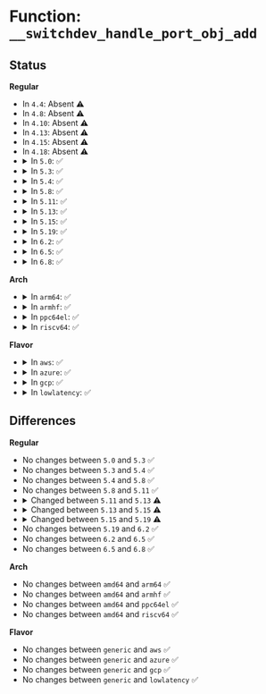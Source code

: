 # Function: <code>__switchdev_handle_port_obj_add</code>

## Status
<b>Regular</b>
<ul>
<li>
In <code>4.4</code>: Absent ⚠️
</li>
<li>
In <code>4.8</code>: Absent ⚠️
</li>
<li>
In <code>4.10</code>: Absent ⚠️
</li>
<li>
In <code>4.13</code>: Absent ⚠️
</li>
<li>
In <code>4.15</code>: Absent ⚠️
</li>
<li>
In <code>4.18</code>: Absent ⚠️
</li>
<li>
<details>
<summary>In <code>5.0</code>: ✅</summary>

```c
int __switchdev_handle_port_obj_add(struct net_device *dev, struct switchdev_notifier_port_obj_info *port_obj_info, bool (*check_cb)(const struct net_device *), int (*add_cb)(struct net_device *, const struct switchdev_obj *, struct switchdev_trans *, struct netlink_ext_ack *));
```

**Collision:** Unique Static

**Inline:** No

**Transformation:** False

**Instances:**

```
In net/switchdev/switchdev.c (ffffffff819fbf50)
Location: net/switchdev/switchdev.c:614
Inline: False
Direct callers:
  - net/switchdev/switchdev.c:switchdev_handle_port_obj_add
  - net/switchdev/switchdev.c:__switchdev_handle_port_obj_add
```
**Symbols:**

```
ffffffff819fbf50-ffffffff819fc020: __switchdev_handle_port_obj_add (STB_LOCAL)
```
</details>
</li>
<li>
<details>
<summary>In <code>5.3</code>: ✅</summary>

```c
int __switchdev_handle_port_obj_add(struct net_device *dev, struct switchdev_notifier_port_obj_info *port_obj_info, bool (*check_cb)(const struct net_device *), int (*add_cb)(struct net_device *, const struct switchdev_obj *, struct switchdev_trans *, struct netlink_ext_ack *));
```

**Collision:** Unique Static

**Inline:** No

**Transformation:** False

**Instances:**

```
In net/switchdev/switchdev.c (ffffffff81a6b6f0)
Location: net/switchdev/switchdev.c:448
Inline: False
Direct callers:
  - net/switchdev/switchdev.c:switchdev_handle_port_obj_add
  - net/switchdev/switchdev.c:__switchdev_handle_port_obj_add
```
**Symbols:**

```
ffffffff81a6b6f0-ffffffff81a6b7c5: __switchdev_handle_port_obj_add (STB_LOCAL)
```
</details>
</li>
<li>
<details>
<summary>In <code>5.4</code>: ✅</summary>

```c
int __switchdev_handle_port_obj_add(struct net_device *dev, struct switchdev_notifier_port_obj_info *port_obj_info, bool (*check_cb)(const struct net_device *), int (*add_cb)(struct net_device *, const struct switchdev_obj *, struct switchdev_trans *, struct netlink_ext_ack *));
```

**Collision:** Unique Static

**Inline:** No

**Transformation:** False

**Instances:**

```
In net/switchdev/switchdev.c (ffffffff81aa20d0)
Location: net/switchdev/switchdev.c:448
Inline: False
Direct callers:
  - net/switchdev/switchdev.c:switchdev_handle_port_obj_add
  - net/switchdev/switchdev.c:__switchdev_handle_port_obj_add
```
**Symbols:**

```
ffffffff81aa20d0-ffffffff81aa21a5: __switchdev_handle_port_obj_add (STB_LOCAL)
```
</details>
</li>
<li>
<details>
<summary>In <code>5.8</code>: ✅</summary>

```c
int __switchdev_handle_port_obj_add(struct net_device *dev, struct switchdev_notifier_port_obj_info *port_obj_info, bool (*check_cb)(const struct net_device *), int (*add_cb)(struct net_device *, const struct switchdev_obj *, struct switchdev_trans *, struct netlink_ext_ack *));
```

**Collision:** Unique Static

**Inline:** No

**Transformation:** False

**Instances:**

```
In net/switchdev/switchdev.c (ffffffff81b9daa0)
Location: net/switchdev/switchdev.c:448
Inline: False
Direct callers:
  - net/switchdev/switchdev.c:switchdev_handle_port_obj_add
  - net/switchdev/switchdev.c:__switchdev_handle_port_obj_add
```
**Symbols:**

```
ffffffff81b9daa0-ffffffff81b9db7d: __switchdev_handle_port_obj_add (STB_LOCAL)
```
</details>
</li>
<li>
<details>
<summary>In <code>5.11</code>: ✅</summary>

```c
int __switchdev_handle_port_obj_add(struct net_device *dev, struct switchdev_notifier_port_obj_info *port_obj_info, bool (*check_cb)(const struct net_device *), int (*add_cb)(struct net_device *, const struct switchdev_obj *, struct switchdev_trans *, struct netlink_ext_ack *));
```

**Collision:** Unique Static

**Inline:** No

**Transformation:** False

**Instances:**

```
In net/switchdev/switchdev.c (ffffffff81bad3b0)
Location: net/switchdev/switchdev.c:447
Inline: False
Direct callers:
  - net/switchdev/switchdev.c:switchdev_handle_port_obj_add
  - net/switchdev/switchdev.c:__switchdev_handle_port_obj_add
```
**Symbols:**

```
ffffffff81bad3b0-ffffffff81bad492: __switchdev_handle_port_obj_add (STB_LOCAL)
```
</details>
</li>
<li>
<details>
<summary>In <code>5.13</code>: ✅</summary>

```c
int __switchdev_handle_port_obj_add(struct net_device *dev, struct switchdev_notifier_port_obj_info *port_obj_info, bool (*check_cb)(const struct net_device *), int (*add_cb)(struct net_device *, const struct switchdev_obj *, struct netlink_ext_ack *));
```

**Collision:** Unique Static

**Inline:** No

**Transformation:** False

**Instances:**

```
In net/switchdev/switchdev.c (ffffffff81b9c5a0)
Location: net/switchdev/switchdev.c:381
Inline: False
Direct callers:
  - net/switchdev/switchdev.c:switchdev_handle_port_obj_add
  - net/switchdev/switchdev.c:__switchdev_handle_port_obj_add
```
**Symbols:**

```
ffffffff81b9c5a0-ffffffff81b9c67a: __switchdev_handle_port_obj_add (STB_LOCAL)
```
</details>
</li>
<li>
<details>
<summary>In <code>5.15</code>: ✅</summary>

```c
int __switchdev_handle_port_obj_add(struct net_device *dev, struct switchdev_notifier_port_obj_info *port_obj_info, bool (*check_cb)(const struct net_device *), int (*add_cb)(struct net_device *, const void *, const struct switchdev_obj *, struct netlink_ext_ack *));
```

**Collision:** Unique Static

**Inline:** No

**Transformation:** False

**Instances:**

```
In net/switchdev/switchdev.c (ffffffff81c692d0)
Location: net/switchdev/switchdev.c:641
Inline: False
Direct callers:
  - net/switchdev/switchdev.c:switchdev_handle_port_obj_add
  - net/switchdev/switchdev.c:__switchdev_handle_port_obj_add
```
**Symbols:**

```
ffffffff81c692d0-ffffffff81c693ae: __switchdev_handle_port_obj_add (STB_LOCAL)
```
</details>
</li>
<li>
<details>
<summary>In <code>5.19</code>: ✅</summary>

```c
int __switchdev_handle_port_obj_add(struct net_device *dev, struct switchdev_notifier_port_obj_info *port_obj_info, bool (*check_cb)(const struct net_device *), bool (*foreign_dev_check_cb)(const struct net_device *, const struct net_device *), int (*add_cb)(struct net_device *, const void *, const struct switchdev_obj *, struct netlink_ext_ack *));
```

**Collision:** Unique Static

**Inline:** No

**Transformation:** False

**Instances:**

```
In net/switchdev/switchdev.c (ffffffff81e0d240)
Location: net/switchdev/switchdev.c:535
Inline: False
Direct callers:
  - net/switchdev/switchdev.c:switchdev_handle_port_obj_add_foreign
  - net/switchdev/switchdev.c:switchdev_handle_port_obj_add
  - net/switchdev/switchdev.c:__switchdev_handle_port_obj_add
  - net/switchdev/switchdev.c:__switchdev_handle_port_obj_add
```
**Symbols:**

```
ffffffff81e0d240-ffffffff81e0d448: __switchdev_handle_port_obj_add (STB_LOCAL)
```
</details>
</li>
<li>
<details>
<summary>In <code>6.2</code>: ✅</summary>

```c
int __switchdev_handle_port_obj_add(struct net_device *dev, struct switchdev_notifier_port_obj_info *port_obj_info, bool (*check_cb)(const struct net_device *), bool (*foreign_dev_check_cb)(const struct net_device *, const struct net_device *), int (*add_cb)(struct net_device *, const void *, const struct switchdev_obj *, struct netlink_ext_ack *));
```

**Collision:** Unique Static

**Inline:** No

**Transformation:** False

**Instances:**

```
In net/switchdev/switchdev.c (ffffffff81fe3490)
Location: net/switchdev/switchdev.c:535
Inline: False
Direct callers:
  - net/switchdev/switchdev.c:switchdev_handle_port_obj_add_foreign
  - net/switchdev/switchdev.c:switchdev_handle_port_obj_add
  - net/switchdev/switchdev.c:__switchdev_handle_port_obj_add
  - net/switchdev/switchdev.c:__switchdev_handle_port_obj_add
```
**Symbols:**

```
ffffffff81fe3490-ffffffff81fe3698: __switchdev_handle_port_obj_add (STB_LOCAL)
```
</details>
</li>
<li>
<details>
<summary>In <code>6.5</code>: ✅</summary>

```c
int __switchdev_handle_port_obj_add(struct net_device *dev, struct switchdev_notifier_port_obj_info *port_obj_info, bool (*check_cb)(const struct net_device *), bool (*foreign_dev_check_cb)(const struct net_device *, const struct net_device *), int (*add_cb)(struct net_device *, const void *, const struct switchdev_obj *, struct netlink_ext_ack *));
```

**Collision:** Unique Static

**Inline:** No

**Transformation:** False

**Instances:**

```
In net/switchdev/switchdev.c (ffffffff8205f7b0)
Location: net/switchdev/switchdev.c:535
Inline: False
Direct callers:
  - net/switchdev/switchdev.c:switchdev_handle_port_obj_add_foreign
  - net/switchdev/switchdev.c:switchdev_handle_port_obj_add
  - net/switchdev/switchdev.c:__switchdev_handle_port_obj_add
  - net/switchdev/switchdev.c:__switchdev_handle_port_obj_add
```
**Symbols:**

```
ffffffff8205f7b0-ffffffff8205f9b8: __switchdev_handle_port_obj_add (STB_LOCAL)
```
</details>
</li>
<li>
<details>
<summary>In <code>6.8</code>: ✅</summary>

```c
int __switchdev_handle_port_obj_add(struct net_device *dev, struct switchdev_notifier_port_obj_info *port_obj_info, bool (*check_cb)(const struct net_device *), bool (*foreign_dev_check_cb)(const struct net_device *, const struct net_device *), int (*add_cb)(struct net_device *, const void *, const struct switchdev_obj *, struct netlink_ext_ack *));
```

**Collision:** Unique Static

**Inline:** No

**Transformation:** False

**Instances:**

```
In net/switchdev/switchdev.c (ffffffff82132700)
Location: net/switchdev/switchdev.c:608
Inline: False
Direct callers:
  - net/switchdev/switchdev.c:switchdev_handle_port_obj_add_foreign
  - net/switchdev/switchdev.c:switchdev_handle_port_obj_add
  - net/switchdev/switchdev.c:__switchdev_handle_port_obj_add
  - net/switchdev/switchdev.c:__switchdev_handle_port_obj_add
```
**Symbols:**

```
ffffffff82132700-ffffffff82132900: __switchdev_handle_port_obj_add (STB_LOCAL)
```
</details>
</li>
</ul>
<b>Arch</b>
<ul>
<li>
<details>
<summary>In <code>arm64</code>: ✅</summary>

```c
int __switchdev_handle_port_obj_add(struct net_device *dev, struct switchdev_notifier_port_obj_info *port_obj_info, bool (*check_cb)(const struct net_device *), int (*add_cb)(struct net_device *, const struct switchdev_obj *, struct switchdev_trans *, struct netlink_ext_ack *));
```

**Collision:** Unique Static

**Inline:** No

**Transformation:** False

**Instances:**

```
In net/switchdev/switchdev.c (ffff800010d73698)
Location: net/switchdev/switchdev.c:448
Inline: False
Direct callers:
  - net/switchdev/switchdev.c:switchdev_handle_port_obj_add
  - net/switchdev/switchdev.c:__switchdev_handle_port_obj_add
```
**Symbols:**

```
ffff800010d73698-ffff800010d73798: __switchdev_handle_port_obj_add (STB_LOCAL)
```
</details>
</li>
<li>
<details>
<summary>In <code>armhf</code>: ✅</summary>

```c
int __switchdev_handle_port_obj_add(struct net_device *dev, struct switchdev_notifier_port_obj_info *port_obj_info, bool (*check_cb)(const struct net_device *), int (*add_cb)(struct net_device *, const struct switchdev_obj *, struct switchdev_trans *, struct netlink_ext_ack *));
```

**Collision:** Unique Static

**Inline:** No

**Transformation:** False

**Instances:**

```
In net/switchdev/switchdev.c (c0e706c8)
Location: net/switchdev/switchdev.c:448
Inline: False
Direct callers:
  - net/switchdev/switchdev.c:switchdev_handle_port_obj_add
  - net/switchdev/switchdev.c:__switchdev_handle_port_obj_add
```
**Symbols:**

```
c0e706c8-c0e707b8: __switchdev_handle_port_obj_add (STB_LOCAL)
```
</details>
</li>
<li>
<details>
<summary>In <code>ppc64el</code>: ✅</summary>

```c
int __switchdev_handle_port_obj_add(struct net_device *dev, struct switchdev_notifier_port_obj_info *port_obj_info, bool (*check_cb)(const struct net_device *), int (*add_cb)(struct net_device *, const struct switchdev_obj *, struct switchdev_trans *, struct netlink_ext_ack *));
```

**Collision:** Unique Static

**Inline:** No

**Transformation:** False

**Instances:**

```
In net/switchdev/switchdev.c (c000000000eb2c30)
Location: net/switchdev/switchdev.c:448
Inline: False
Direct callers:
  - net/switchdev/switchdev.c:switchdev_handle_port_obj_add
  - net/switchdev/switchdev.c:__switchdev_handle_port_obj_add
```
**Symbols:**

```
c000000000eb2c30-c000000000eb2d80: __switchdev_handle_port_obj_add (STB_LOCAL)
```
</details>
</li>
<li>
<details>
<summary>In <code>riscv64</code>: ✅</summary>

```c
int __switchdev_handle_port_obj_add(struct net_device *dev, struct switchdev_notifier_port_obj_info *port_obj_info, bool (*check_cb)(const struct net_device *), int (*add_cb)(struct net_device *, const struct switchdev_obj *, struct switchdev_trans *, struct netlink_ext_ack *));
```

**Collision:** Unique Static

**Inline:** No

**Transformation:** False

**Instances:**

```
In net/switchdev/switchdev.c (ffffffe0008a3b02)
Location: net/switchdev/switchdev.c:448
Inline: False
Direct callers:
  - net/switchdev/switchdev.c:switchdev_handle_port_obj_add
  - net/switchdev/switchdev.c:__switchdev_handle_port_obj_add
```
**Symbols:**

```
ffffffe0008a3b02-ffffffe0008a3ba8: __switchdev_handle_port_obj_add (STB_LOCAL)
```
</details>
</li>
</ul>
<b>Flavor</b>
<ul>
<li>
<details>
<summary>In <code>aws</code>: ✅</summary>

```c
int __switchdev_handle_port_obj_add(struct net_device *dev, struct switchdev_notifier_port_obj_info *port_obj_info, bool (*check_cb)(const struct net_device *), int (*add_cb)(struct net_device *, const struct switchdev_obj *, struct switchdev_trans *, struct netlink_ext_ack *));
```

**Collision:** Unique Static

**Inline:** No

**Transformation:** False

**Instances:**

```
In net/switchdev/switchdev.c (ffffffff81a41460)
Location: net/switchdev/switchdev.c:448
Inline: False
Direct callers:
  - net/switchdev/switchdev.c:switchdev_handle_port_obj_add
  - net/switchdev/switchdev.c:__switchdev_handle_port_obj_add
```
**Symbols:**

```
ffffffff81a41460-ffffffff81a41535: __switchdev_handle_port_obj_add (STB_LOCAL)
```
</details>
</li>
<li>
<details>
<summary>In <code>azure</code>: ✅</summary>

```c
int __switchdev_handle_port_obj_add(struct net_device *dev, struct switchdev_notifier_port_obj_info *port_obj_info, bool (*check_cb)(const struct net_device *), int (*add_cb)(struct net_device *, const struct switchdev_obj *, struct switchdev_trans *, struct netlink_ext_ack *));
```

**Collision:** Unique Static

**Inline:** No

**Transformation:** False

**Instances:**

```
In net/switchdev/switchdev.c (ffffffff819fe050)
Location: net/switchdev/switchdev.c:448
Inline: False
Direct callers:
  - net/switchdev/switchdev.c:switchdev_handle_port_obj_add
  - net/switchdev/switchdev.c:__switchdev_handle_port_obj_add
```
**Symbols:**

```
ffffffff819fe050-ffffffff819fe125: __switchdev_handle_port_obj_add (STB_LOCAL)
```
</details>
</li>
<li>
<details>
<summary>In <code>gcp</code>: ✅</summary>

```c
int __switchdev_handle_port_obj_add(struct net_device *dev, struct switchdev_notifier_port_obj_info *port_obj_info, bool (*check_cb)(const struct net_device *), int (*add_cb)(struct net_device *, const struct switchdev_obj *, struct switchdev_trans *, struct netlink_ext_ack *));
```

**Collision:** Unique Static

**Inline:** No

**Transformation:** False

**Instances:**

```
In net/switchdev/switchdev.c (ffffffff81aad310)
Location: net/switchdev/switchdev.c:448
Inline: False
Direct callers:
  - net/switchdev/switchdev.c:switchdev_handle_port_obj_add
  - net/switchdev/switchdev.c:__switchdev_handle_port_obj_add
```
**Symbols:**

```
ffffffff81aad310-ffffffff81aad3e5: __switchdev_handle_port_obj_add (STB_LOCAL)
```
</details>
</li>
<li>
<details>
<summary>In <code>lowlatency</code>: ✅</summary>

```c
int __switchdev_handle_port_obj_add(struct net_device *dev, struct switchdev_notifier_port_obj_info *port_obj_info, bool (*check_cb)(const struct net_device *), int (*add_cb)(struct net_device *, const struct switchdev_obj *, struct switchdev_trans *, struct netlink_ext_ack *));
```

**Collision:** Unique Static

**Inline:** No

**Transformation:** False

**Instances:**

```
In net/switchdev/switchdev.c (ffffffff81ab9680)
Location: net/switchdev/switchdev.c:448
Inline: False
Direct callers:
  - net/switchdev/switchdev.c:switchdev_handle_port_obj_add
  - net/switchdev/switchdev.c:__switchdev_handle_port_obj_add
```
**Symbols:**

```
ffffffff81ab9680-ffffffff81ab9755: __switchdev_handle_port_obj_add (STB_LOCAL)
```
</details>
</li>
</ul>

## Differences
<b>Regular</b>
<ul>
<li>
No changes between <code>5.0</code> and <code>5.3</code> ✅
</li>
<li>
No changes between <code>5.3</code> and <code>5.4</code> ✅
</li>
<li>
No changes between <code>5.4</code> and <code>5.8</code> ✅
</li>
<li>
No changes between <code>5.8</code> and <code>5.11</code> ✅
</li>
<li>
<details>
<summary>Changed between <code>5.11</code> and <code>5.13</code> ⚠️</summary>
<ul>
<li>
<b>Param type changed. </b>
<code>int (*add_cb)(struct net_device *, const struct switchdev_obj *, struct switchdev_trans *, struct netlink_ext_ack *)</code> ➡️ <code>int (*add_cb)(struct net_device *, const struct switchdev_obj *, struct netlink_ext_ack *)</code>
</li>
</ul>
</details>
</li>
<li>
<details>
<summary>Changed between <code>5.13</code> and <code>5.15</code> ⚠️</summary>
<ul>
<li>
<b>Param type changed. </b>
<code>int (*add_cb)(struct net_device *, const struct switchdev_obj *, struct netlink_ext_ack *)</code> ➡️ <code>int (*add_cb)(struct net_device *, const void *, const struct switchdev_obj *, struct netlink_ext_ack *)</code>
</li>
</ul>
</details>
</li>
<li>
<details>
<summary>Changed between <code>5.15</code> and <code>5.19</code> ⚠️</summary>
<ul>
<li>
<b>Param added. </b>
<code>bool (*foreign_dev_check_cb)(const struct net_device *, const struct net_device *)</code>
</li>
<li>
<b>Param reordered. </b>
<code>dev, port_obj_info, check_cb, add_cb</code> ➡️ <code>dev, port_obj_info, check_cb, foreign_dev_check_cb, add_cb</code>
</li>
</ul>
</details>
</li>
<li>
No changes between <code>5.19</code> and <code>6.2</code> ✅
</li>
<li>
No changes between <code>6.2</code> and <code>6.5</code> ✅
</li>
<li>
No changes between <code>6.5</code> and <code>6.8</code> ✅
</li>
</ul>
<b>Arch</b>
<ul>
<li>
No changes between <code>amd64</code> and <code>arm64</code> ✅
</li>
<li>
No changes between <code>amd64</code> and <code>armhf</code> ✅
</li>
<li>
No changes between <code>amd64</code> and <code>ppc64el</code> ✅
</li>
<li>
No changes between <code>amd64</code> and <code>riscv64</code> ✅
</li>
</ul>
<b>Flavor</b>
<ul>
<li>
No changes between <code>generic</code> and <code>aws</code> ✅
</li>
<li>
No changes between <code>generic</code> and <code>azure</code> ✅
</li>
<li>
No changes between <code>generic</code> and <code>gcp</code> ✅
</li>
<li>
No changes between <code>generic</code> and <code>lowlatency</code> ✅
</li>
</ul>
